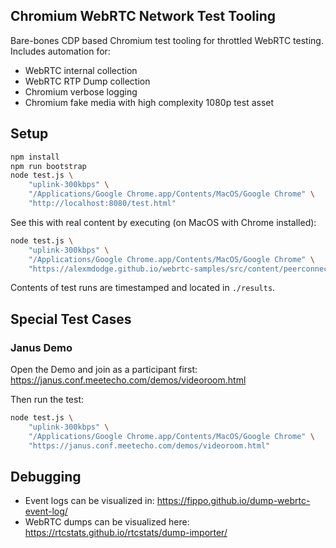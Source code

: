 ## Chromium WebRTC Network Test Tooling

Bare-bones CDP based Chromium test tooling for throttled WebRTC testing. Includes automation for:

* WebRTC internal collection
* WebRTC RTP Dump collection
* Chromium verbose logging
* Chromium fake media with high complexity 1080p test asset

## Setup

```sh
npm install
npm run bootstrap
node test.js \
    "uplink-300kbps" \
    "/Applications/Google Chrome.app/Contents/MacOS/Google Chrome" \
    "http://localhost:8080/test.html"
```

See this with real content by executing (on MacOS with Chrome installed):

```sh
node test.js \
    "uplink-300kbps" \
    "/Applications/Google Chrome.app/Contents/MacOS/Google Chrome" \
    "https://alexmdodge.github.io/webrtc-samples/src/content/peerconnection/pc1-loss-stats/"
```

Contents of test runs are timestamped and located in `./results`.

## Special Test Cases

### Janus Demo

Open the Demo and join as a participant first:
https://janus.conf.meetecho.com/demos/videoroom.html

Then run the test:
```sh
node test.js \
    "uplink-300kbps" \
    "/Applications/Google Chrome.app/Contents/MacOS/Google Chrome" \
    "https://janus.conf.meetecho.com/demos/videoroom.html"
```

## Debugging

* Event logs can be visualized in: https://fippo.github.io/dump-webrtc-event-log/
* WebRTC dumps can be visualized here: https://rtcstats.github.io/rtcstats/dump-importer/